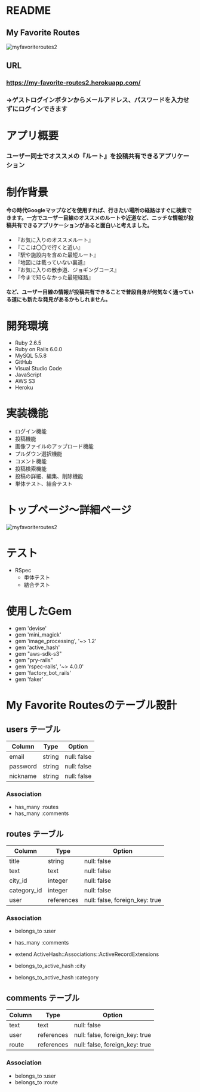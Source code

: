 # README
## My Favorite Routes
![myfavoriteroutes2](https://user-images.githubusercontent.com/74900438/106980114-f227f580-67a2-11eb-8e62-e96f161ae23c.jpg)

## URL
### https://my-favorite-routes2.herokuapp.com/
### →ゲストログインボタンからメールアドレス、パスワードを入力せずにログインできます

# アプリ概要
### ユーザー同士でオススメの『ルート』を投稿共有できるアプリケーション


# 制作背景
#### 今の時代Googleマップなどを使用すれば、行きたい場所の経路はすぐに検索できます。一方でユーザー目線のオススメのルートや近道など、ニッチな情報が投稿共有できるアプリケーションがあると面白いと考えました。
* 『お気に入りのオススメルート』
* 『ここは〇〇で行くと近い』
* 『駅や施設内を含めた最短ルート』
* 『地図には載っていない裏道』
* 『お気に入りの散歩道、ジョギングコース』
* 『今まで知らなかった最短経路』
#### など、ユーザー目線の情報が投稿共有できることで普段自身が何気なく通っている道にも新たな発見があるかもしれません。


# 開発環境
* Ruby 2.6.5
* Ruby on Rails 6.0.0
* MySQL 5.5.8
* GitHub
* Visual Studio Code
* JavaScript
* AWS S3
* Heroku


# 実装機能
* ログイン機能
* 投稿機能
* 画像ファイルのアップロード機能
* プルダウン選択機能
* コメント機能
* 投稿検索機能
* 投稿の詳細、編集、削除機能
* 単体テスト、結合テスト

# トップページ〜詳細ページ
![myfavoriteroutes2](https://user-images.githubusercontent.com/74900438/107003023-71cbb980-67cf-11eb-9949-bdb4bcbfe277.gif)



# テスト
* RSpec
  - 単体テスト
  - 結合テスト


# 使用したGem
* gem 'devise'
* gem 'mini_magick'
* gem 'image_processing', '~> 1.2'
* gem 'active_hash'
* gem "aws-sdk-s3"
* gem "pry-rails"
* gem 'rspec-rails', '~> 4.0.0'
* gem 'factory_bot_rails'
* gem 'faker'


# My Favorite Routesのテーブル設計

## users テーブル

| Column     | Type   | Option      |
| ---------- | -----  | ----------- | 
| email      | string | null: false |
| password   | string | null: false |
| nickname   | string | null: false |

### Association

- has_many :routes
- has_many :comments

## routes テーブル

| Column      | Type       | Option                         |
| ----------- | ---------- | ------------------------------ |
| title       | string     | null: false                    |      
| text        | text       | null: false                    |
| city_id     | integer    | null: false                    |
| category_id | integer    | null: false                    |
| user        | references | null: false, foreign_key: true |

### Association

- belongs_to :user
- has_many :comments

- extend ActiveHash::Associations::ActiveRecordExtensions
- belongs_to_active_hash :city
- belongs_to_active_hash :category

## comments テーブル

| Column    | Type       | Option                         |
| --------- | ---------- | ------------------------------ |
| text      | text       | null: false                    |
| user      | references | null: false, foreign_key: true |
| route     | references | null: false, foreign_key: true |

### Association

- belongs_to :user
- belongs_to :route